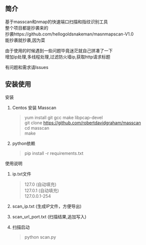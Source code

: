 ## 简介

基于masscan和nmap的快速端口扫描和指纹识别工具  
整个项目都是抄袭来的  
抄袭https://github.com/hellogoldsnakeman/masnmapscan-V1.0  
能抄袭就抄袭,因为菜

由于使用的时候遇到一些问题毕竟迷茫就自己拼凑了一下  
增加ip处理,多线程处理,过滤防火墙ip,获取http请求标题

有问题和需求请Issues  

## 安装使用

安装

1. Centos 安装 Masscan
    >yum install git gcc make libpcap-devel  
    git clone https://github.com/robertdavidgraham/masscan  
    cd masscan  
    make
2. python依赖
    >pip install -r requirements.txt
    
使用说明

1. ip.txt文件
    >127.0 (自动填充)  
    127.0.1 (自动填充)  
    127.0.0.1-254
2. scan_ip.txt (生成IP文件，方便导出)  

3. scan_url_port.txt (扫描结果,追加写入)  

4. 扫描启动
   >python scan.py



